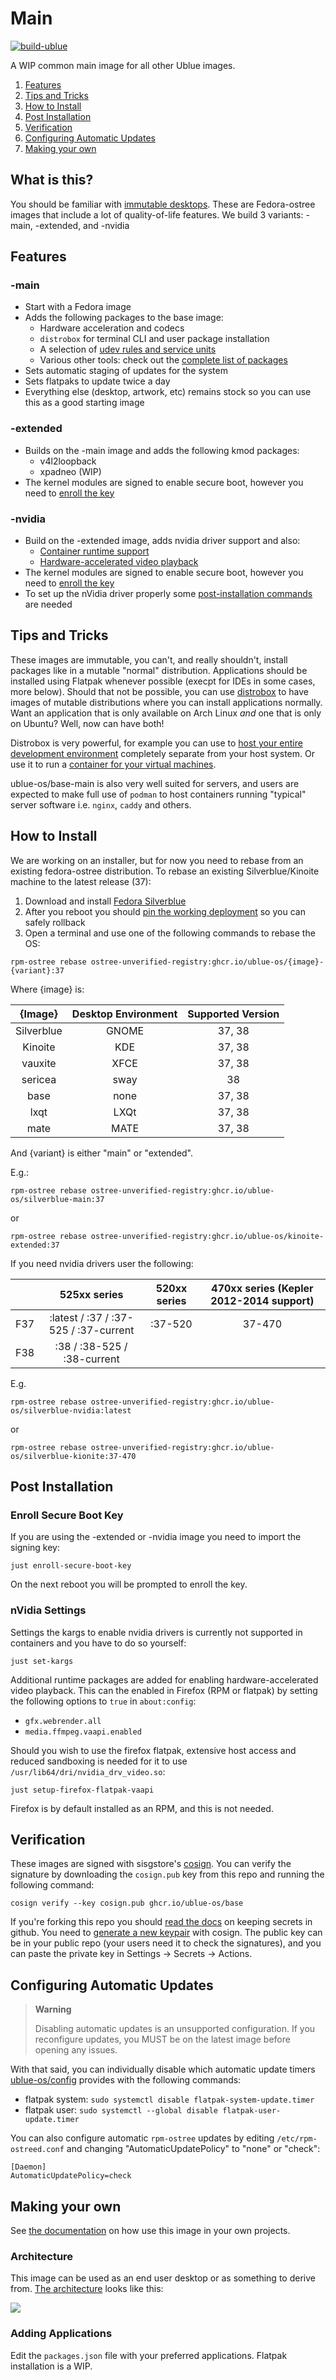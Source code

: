 # Main

[![build-ublue](https://github.com/ublue-os/main/actions/workflows/build.yml/badge.svg)](https://github.com/ublue-os/main/actions/workflows/build.yml)

A WIP common main image for all other Ublue images.

1. [Features](#Features)
1. [Tips and Tricks](#Tips-and-Tricks)
1. [How to Install](#How-to-Install)
1. [Post Installation](#Post-Installation)
1. [Verification](#Verification)
1. [Configuring Automatic Updates](#Configuring-Automatic-Updates)
1. [Making your own](#Making-your-own)

## What is this?

You should be familiar with [immutable desktops](https://silverblue.fedoraproject.org/about). These are Fedora-ostree images that include a lot of quality-of-life features. We build 3 variants: -main, -extended, and -nvidia

## Features

### -main
- Start with a Fedora image
- Adds the following packages to the base image:
  - Hardware acceleration and codecs
  - `distrobox` for terminal CLI and user package installation
  - A selection of [udev rules and service units](https://github.com/ublue-os/config)
  - Various other tools: check out the [complete list of packages](packages.json)
- Sets automatic staging of updates for the system
- Sets flatpaks to update twice a day
- Everything else (desktop, artwork, etc) remains stock so you can use this as a good starting image

### -extended
- Builds on the -main image and adds the following kmod packages:
  - v4l2loopback
  - xpadneo (WIP)
- The kernel modules are signed to enable secure boot, however you need to [enroll the key](#Enroll-Secure-Boot-Key) 

### -nvidia
- Build on the -extended image, adds nvidia driver support and also:
  - [Container runtime support](https://github.com/ublue-os/nvidia#using-nvidia-gpus-in-containers)
  - [Hardware-accelerated video playback](https://github.com/ublue-os/nvidia#video-playback)
- The kernel modules are signed to enable secure boot, however you need to [enroll the key](#Enroll-Secure-Boot-Key)  
- To set up the nVidia driver properly some [post-installation commands](#nVidia-Settings) are needed

## Tips and Tricks

These images are immutable, you can't, and really shouldn't, install packages like in a mutable "normal" distribution.
Applications should be installed using Flatpak whenever possible (execpt for IDEs in some cases, more below).
Should that not be possible, you can use [distrobox](https://github.com/89luca89/distrobox) to have images of mutable distributions where you can install applications normally.
Want an application that is only available on Arch Linux *and* one that is only on Ubuntu? Well, now can have both!

Distrobox is very powerful, for example you can use to [host your entire development environment](https://github.com/89luca89/distrobox/blob/main/docs/posts/integrate_vscode_distrobox.md) completely separate from your host system. Or use it to run a [container for your virtual machines](https://github.com/89luca89/distrobox/blob/main/docs/posts/run_libvirt_in_distrobox.md).

ublue-os/base-main is also very well suited for servers, and users are expected to make full use of `podman` to host containers running "typical" server software i.e. `nginx`, `caddy` and others. 

## How to Install

We are working on an installer, but for now you need to rebase from an existing fedora-ostree distribution.
To rebase an existing Silverblue/Kinoite machine to the latest release (37): 

1. Download and install [Fedora Silverblue](https://silverblue.fedoraproject.org/download)
1. After you reboot you should [pin the working deployment](https://docs.fedoraproject.org/en-US/fedora-silverblue/faq/#_about_using_silverblue) so you can safely rollback 
1. Open a terminal and use one of the following commands to rebase the OS:

```rpm-ostree rebase ostree-unverified-registry:ghcr.io/ublue-os/{image}-{variant}:37```

Where {image} is:

| {Image} | Desktop Environment | Supported Version |
| :-----: | :-----------------: | :---------------: |
| Silverblue | GNOME | 37, 38 |
| Kinoite | KDE | 37, 38 |
| vauxite | XFCE | 37, 38 |
| sericea | sway | 38 |
| base | none | 37, 38 |
| lxqt | LXQt | 37, 38 |
| mate | MATE | 37, 38 |



And {variant} is either "main" or "extended".

E.g.:

    rpm-ostree rebase ostree-unverified-registry:ghcr.io/ublue-os/silverblue-main:37

or

    rpm-ostree rebase ostree-unverified-registry:ghcr.io/ublue-os/kinoite-extended:37

If you need nvidia drivers user the following: 

|     | 525xx series | 520xx series | 470xx series (Kepler 2012-2014 support) |
|-----|:------------:|:------------:|:---------------------------------------:|
| F37 | :latest / :37 / :37-525 / :37-current | :37-520 | 37-470 |
| F38 | :38 / :38-525 / :38-current |  |  |

E.g.

    rpm-ostree rebase ostree-unverified-registry:ghcr.io/ublue-os/silverblue-nvidia:latest

or 

    rpm-ostree rebase ostree-unverified-registry:ghcr.io/ublue-os/silverblue-kionite:37-470

## Post Installation 
### Enroll Secure Boot Key
If you are using the -extended or -nvidia image you need to import the signing key:

    just enroll-secure-boot-key

On the next reboot you will be prompted to enroll the key.

### nVidia Settings

Settings the kargs to enable nvidia drivers is currently not supported in containers and you have to do so yourself:

    just set-kargs

Additional runtime packages are added for enabling hardware-accelerated video playback. This can the enabled in Firefox (RPM or flatpak) by setting the following options to `true` in `about:config`:

* `gfx.webrender.all`
* `media.ffmpeg.vaapi.enabled`

Should you wish to use the firefox flatpak, extensive host access and reduced sandboxing is needed for it to use `/usr/lib64/dri/nvidia_drv_video.so`:

    just setup-firefox-flatpak-vaapi

Firefox is by default installed as an RPM, and this is not needed.
## Verification

These images are signed with sisgstore's [cosign](https://docs.sigstore.dev/cosign/overview/). You can verify the signature by downloading the `cosign.pub` key from this repo and running the following command:

    cosign verify --key cosign.pub ghcr.io/ublue-os/base

If you're forking this repo you should [read the docs](https://docs.github.com/en/actions/security-guides/encrypted-secrets) on keeping secrets in github. You need to [generate a new keypair](https://docs.sigstore.dev/cosign/overview/) with cosign. The public key can be in your public repo (your users need it to check the signatures), and you can paste the private key in Settings -> Secrets -> Actions.

## Configuring Automatic Updates

> **Warning**
> 
> Disabling automatic updates is an unsupported configuration. If you reconfigure updates, you MUST be on the latest image before opening any issues.

With that said, you can individually disable which automatic update timers [ublue-os/config](https://github.com/ublue-os/config) provides with the following commands:

* flatpak system: `sudo systemctl disable flatpak-system-update.timer`
* flatpak user: `sudo systemctl --global disable flatpak-user-update.timer`

You can also configure automatic `rpm-ostree` updates by editing `/etc/rpm-ostreed.conf` and changing "AutomaticUpdatePolicy" to "none" or "check":

```
[Daemon]
AutomaticUpdatePolicy=check
```

## Making your own

See [the documentation](https://ublue.it/making-your-own/) on how use this image in your own projects.

### Architecture

This image can be used as an end user desktop or as something to derive from.
[The architecture](https://ublue.it/architecture/) looks like this:

![](https://ublue.it/ublue-architecture-graph.png)

### Adding Applications

Edit the `packages.json` file with your preferred applications.
Flatpak installation is a WIP.

